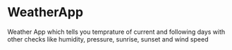 # WeatherApp
Weather App which tells you temprature of current and following days
with other checks like humidity, pressure, sunrise, sunset and wind speed
